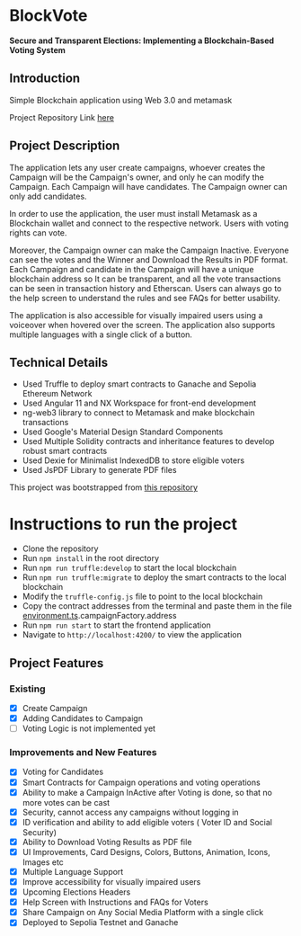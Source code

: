 # BlockVote
**Secure and Transparent Elections: Implementing a Blockchain-Based Voting System**

## Introduction
Simple Blockchain application using Web 3.0 and metamask


Project Repository Link [here](https://github.com/Raghav886/BlockChain-Final-Project)


## Project Description

The application lets any user create campaigns, whoever creates the Campaign will be the Campaign's owner, and only he can
modify the Campaign. Each Campaign will have candidates. The Campaign owner can only add candidates.

In order to use the application, the user must install Metamask as a Blockchain wallet and connect to the respective network.
Users with voting rights can vote. 

Moreover, the Campaign owner can make the Campaign Inactive. Everyone can see the votes and the Winner and Download the Results in PDF format. Each Campaign and candidate in the Campaign will have a unique blockchain address so It can be transparent, and all the vote transactions can be seen in transaction history and Etherscan.
Users can always go to the help screen to understand the rules and see FAQs for better usability.

The application is also accessible for visually impaired users using a voiceover when hovered over the screen.
The application also supports multiple languages with a single click of a button.

## Technical Details

- Used Truffle to deploy smart contracts to Ganache and Sepolia Ethereum Network
- Used Angular 11 and NX Workspace for front-end development
- ng-web3 library to connect to Metamask and make blockchain transactions
- Used Google's Material Design Standard Components
- Used Multiple Solidity contracts and inheritance features to develop  robust smart contracts
- Used Dexie for Minimalist IndexedDB to store eligible voters
- Used JsPDF Library to generate PDF files



This project was bootstrapped from [this repository](https://github.com/WojcikMM/eth-angular-voting-dapp)

# Instructions to run the project

- Clone the repository
- Run `npm install` in the root directory
- Run `npm run truffle:develop` to start the local blockchain
- Run `npm run truffle:migrate` to deploy the smart contracts to the local blockchain
- Modify the `truffle-config.js` file to point to the local blockchain
- Copy the contract addresses from the terminal and paste them in the
  file [environment.ts](apps%2Fvoting-dapp%2Fsrc%2Fenvironments%2Fenvironment.ts).campaignFactory.address
- Run `npm run start` to start the frontend application
- Navigate to `http://localhost:4200/` to view the application

## Project Features

### Existing

- [x] Create Campaign
- [x] Adding Candidates to Campaign
- [ ] Voting Logic is not implemented yet

### Improvements and New Features

- [x] Voting for Candidates
- [x] Smart Contracts for Campaign operations and voting operations
- [x] Ability to make a Campaign InActive after Voting is done, so that no more votes can be cast
- [x] Security, cannot access any campaigns without logging in
- [x] ID verification and ability to add eligible voters ( Voter ID and Social Security)
- [x] Ability to Download Voting Results as PDF file
- [x] UI Improvements, Card Designs, Colors, Buttons, Animation, Icons, Images etc
- [x] Multiple Language Support
- [x] Improve accessibility for visually impaired users
- [x] Upcoming Elections Headers
- [x] Help Screen with Instructions and FAQs for Voters
- [x] Share Campaign on Any Social Media Platform with a single click
- [x] Deployed to Sepolia Testnet and Ganache
